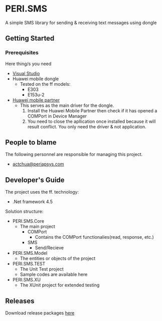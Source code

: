 # PERI.SMS

A simple SMS library for sending & receiving text messages using dongle

## Getting Started

### Prerequisites

Here thing/s you need

- [Visual Studio](https://www.visualstudio.com/)
- Huawei mobile dongle
	- Tested on the ff models:
		- E303
		- E153u-2
- [Huawei mobile partner](http://huawei-mobile-partner.software.informer.com/download/)
	- This serves as the main driver for the dongle.
		1. Install the Huawei Mobile Partner then check if it has opened a COMPort in Device Manager
		2. You need to close the apllication once installed because it will result conflict. You only need the driver & not application.

## People to blame

The following personnel are responsible for managing this project.
- [actchua@periapsys.com](mailto:actchua@periapsys.com)

## Developer's Guide

The project uses the ff. technology:
- .Net framework 4.5

Solution structure:

- PERI.SMS.Core
	- The main project
		- COMPort
			- Contains the COMPort functionalies(read, response, etc.) 
        - SMS
        	- Send/Recieve
- PERI.SMS.Model
	- The entities or objects of the project
- PERI.SMS.TEST
	- The Unit Test project
	- Sample codes are available here
- PERI.SMS.XU
	- The XUnit project for extended testing		
	
## Releases

Download release packages [here](https://perisms.codeplex.com/releases/)

